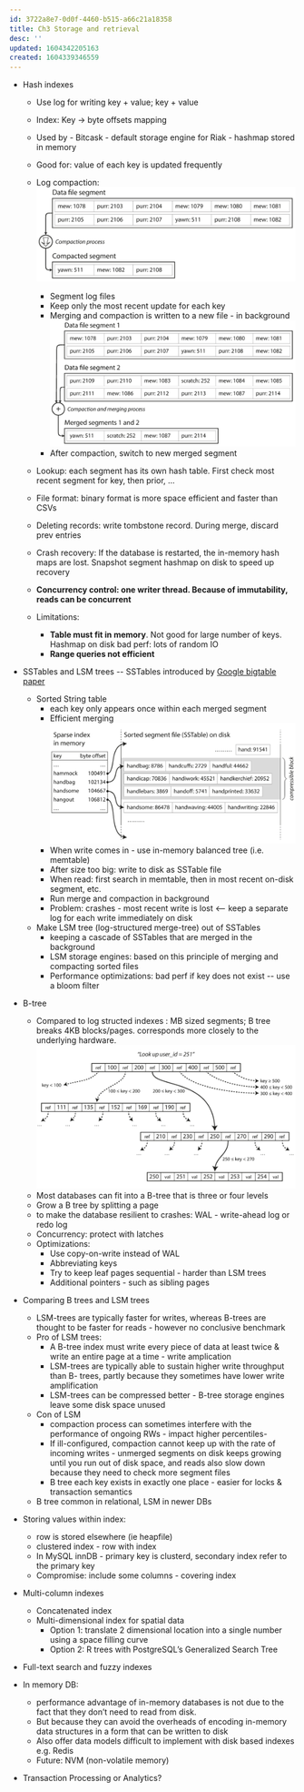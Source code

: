 ```yaml
---
id: 3722a8e7-0d0f-4460-b515-a66c21a18358
title: Ch3 Storage and retrieval
desc: ''
updated: 1604342205163
created: 1604339346559
---
```



- Hash indexes 
	- Use log for writing key + value; key + value
	- Index: Key -> byte offsets mapping 
	- Used by - Bitcask - default storage engine for Riak - hashmap stored in memory 
	- Good for: value of each key is updated frequently 
	- Log compaction:
       ![](/assets/images/2020-11-02-12-51-46.png)
    
        - Segment log files
        - Keep only the most recent update for each key 
        - Merging and compaction is written to a new file - in background 
        ![](/assets/images/2020-11-02-12-57-10.png)
        - After compaction, switch to new merged segment 
    - Lookup: each segment has its own hash table. First check most recent segment for key, then prior, …
    - File format: binary format is more space efficient and faster than CSVs
    - Deleting records: write tombstone record. During merge, discard prev entries
    - Crash recovery: If the database is restarted, the in-memory hash maps are lost. Snapshot segment hashmap on disk to speed up recovery
    - **Concurrency control: one writer thread. Because of immutability, reads can be concurrent** 
    - Limitations:
		- **Table must fit in memory**. Not good for large number of keys. Hashmap on disk bad perf: lots of random IO 
        - **Range queries not efficient**
    

- SSTables and LSM trees  -- SSTables  introduced by [Google bigtable paper](https://research.google/pubs/pub27898/)
	- Sorted String table
        - each key only appears once within each merged segment 
        - Efficient merging
		    ![](/assets/images/2020-11-02-13-27-23.png)
        - When write comes in - use in-memory balanced tree (i.e. memtable)
        - After size too big: write to disk as SSTable file
        - When read: first search in memtable, then in most recent on-disk segment, etc.
        - Run merge and compaction in background 
        - Problem: crashes - most recent write is lost <-- keep a separate log for each write immediately on disk
	- Make LSM tree (log-structured merge-tree) out of SSTables 
        - keeping a cascade of SSTables that are merged in the background 
        - LSM storage engines: based on this principle of merging and compacting sorted files  
        - Performance optimizations: bad perf if key does not exist -- use a bloom filter 
			
- B-tree 
    - Compared to log structed indexes : MB sized segments; B tree breaks 4KB blocks/pages. corresponds more closely to the underlying hardware. 
            ![](/assets/images/2020-11-02-13-30-06.png)
    - Most databases can fit into a B-tree that is three or four levels 
    - Grow a B tree by splitting a page
    - to make the database resilient to crashes: WAL - write-ahead log or redo log 
    - Concurrency:  protect with latches 
    - Optimizations:
        - Use copy-on-write instead of WAL 
        - Abbreviating keys
        - Try to keep leaf pages sequential - harder than LSM trees
        - Additional pointers - such as sibling pages
- Comparing B trees and LSM trees 
    - LSM-trees are typically faster for writes, whereas B-trees are thought to be faster for reads  - however no conclusive benchmark
    - Pro of LSM trees:
        - A B-tree index must write every piece of data at least twice & write an entire page at a time  - write amplication
        - LSM-trees are typically able to sustain higher write throughput than B- trees, partly because they sometimes have lower write amplification 
        - LSM-trees can be compressed better - B-tree storage engines leave some disk space unused 
    - Con of LSM
        - compaction process can sometimes interfere with the performance of ongoing RWs - impact higher percentiles- 
        - If ill-configured, compaction cannot keep up with the rate of incoming writes - unmerged segments on disk keeps growing until you run out of disk space, and reads also slow down because they need to check more segment files 
        - B tree each key exists in exactly one place  - easier for locks & transaction semantics
    - B tree common in relational, LSM in newer DBs
- Storing values within index:
    - row is stored elsewhere (ie heapfile) 
    - clustered index -  row with index 
    - In MySQL innDB - primary key is clusterd, secondary index refer to the primary key 
    - Compromise: include some columns - covering index
- Multi-column indexes 
    - Concatenated index
    - Multi-dimensional index for spatial data 
        - Option 1: translate 2 dimensional location into a single number using a space filling curve
        - Option 2: R trees with PostgreSQL’s Generalized Search Tree 
- Full-text search and fuzzy indexes 
- In memory DB:
    - performance advantage of in-memory databases is not due to the fact that they don’t need to read from disk. 
    - But because they can avoid the overheads of encoding in-memory data structures in a form that can be written to disk 
    - Also offer data models difficult to implement with disk based indexes e.g. Redis 
    - Future: NVM (non-volatile memory)
- Transaction Processing or Analytics?
